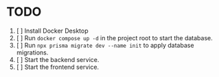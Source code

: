 # TODO

1. [ ] Install Docker Desktop
2. [ ] Run `docker compose up -d` in the project root to start the database.
3. [ ] Run `npx prisma migrate dev --name init` to apply database migrations.
4. [ ] Start the backend service.
5. [ ] Start the frontend service.